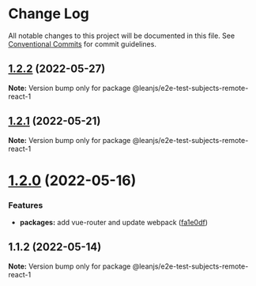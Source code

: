 # Change Log

All notable changes to this project will be documented in this file.
See [Conventional Commits](https://conventionalcommits.org) for commit guidelines.

## [1.2.2](https://github.com/leanjs/leanjs/compare/@leanjs/e2e-test-subjects-remote-react-1@1.2.1...@leanjs/e2e-test-subjects-remote-react-1@1.2.2) (2022-05-27)

**Note:** Version bump only for package @leanjs/e2e-test-subjects-remote-react-1





## [1.2.1](https://github.com/leanjs/leanjs/compare/@leanjs/e2e-test-subjects-remote-react-1@1.2.0...@leanjs/e2e-test-subjects-remote-react-1@1.2.1) (2022-05-21)

**Note:** Version bump only for package @leanjs/e2e-test-subjects-remote-react-1





# [1.2.0](https://github.com/leanjs/leanjs/compare/@leanjs/e2e-test-subjects-remote-react-1@1.1.2...@leanjs/e2e-test-subjects-remote-react-1@1.2.0) (2022-05-16)


### Features

* **packages:** add vue-router and update webpack ([fa1e0df](https://github.com/leanjs/leanjs/commit/fa1e0df3a28a7b015340b6ebf4f379c8912647e1))





## 1.1.2 (2022-05-14)

**Note:** Version bump only for package @leanjs/e2e-test-subjects-remote-react-1
